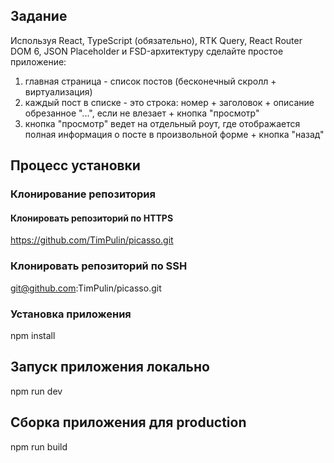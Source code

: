## Задание
Используя React, TypeScript (обязательно), RTK Query, React Router DOM 6, JSON Placeholder и FSD-архитектуру сделайте простое приложение:
1. главная страница - список постов (бесконечный скролл + виртуализация)
2. каждый пост в списке - это строка: номер + заголовок + описание обрезанное "...", если не влезает + кнопка "просмотр"
3. кнопка "просмотр" ведет на отдельный роут, где отображается полная информация о посте в произвольной форме + кнопка "назад"

##  Процесс установки

### Клонирование репозитория

#### Клонировать репозиторий по HTTPS
https://github.com/TimPulin/picasso.git
### Клонировать репозиторий по SSH
git@github.com:TimPulin/picasso.git 

### Установка приложения
npm install

## Запуск приложения локально
npm run dev

## Сборка приложения для production
npm run build

